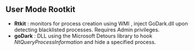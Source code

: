 
## User Mode Rootkit ##

- **Rtkit** : monitors for process creation using WMI , inject GoDark.dll upon detecting blacklisted processes. Requires Admin privileges.
- **goDark** : DLL using the Microsoft Detours library to hook *NtQueryProcessInformation* and hide a specified process.

